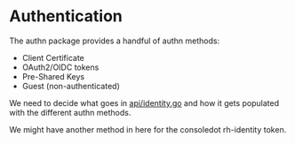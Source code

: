 # Authentication

The authn package provides a handful of authn methods:

* Client Certificate
* OAuth2/OIDC tokens
* Pre-Shared Keys
* Guest (non-authenticated)

We need to decide what goes in [api/identity.go](./api/identity.go) and how it gets populated with the
different authn methods.

We might have another method in here for the consoledot rh-identity token.
